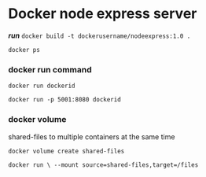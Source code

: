 # Docker node express server

***run*** `docker build -t dockerusername/nodeexpress:1.0 .`

`docker ps`

### docker run command

`docker run dockerid`

`docker run -p 5001:8080 dockerid`

### docker volume  
shared-files to multiple containers at the same time

`docker volume create shared-files`

`docker run \ --mount source=shared-files,target=/files`